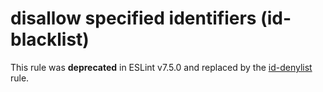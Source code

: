 # disallow specified identifiers (id-blacklist)

This rule was **deprecated** in ESLint v7.5.0 and replaced by the [id-denylist](id-denylist.md) rule.

